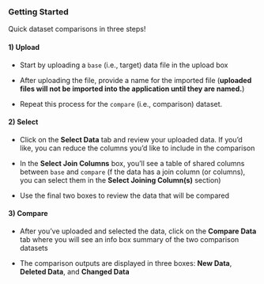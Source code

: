 ### Getting Started

Quick dataset comparisons in three steps!

#### 1) Upload

-   Start by uploading a `base` (i.e., target) data file in the upload
    box

-   After uploading the file, provide a name for the imported file
    (**uploaded files will not be imported into the application until
    they are named.**)

-   Repeat this process for the `compare` (i.e., comparison) dataset.

#### 2) Select

-   Click on the **Select Data** tab and review your uploaded data. If
    you’d like, you can reduce the columns you’d like to include in the
    comparison

-   In the **Select Join Columns** box, you’ll see a table of shared
    columns between `base` and `compare` (f the data has a join column
    (or columns), you can select them in the **Select Joining
    Column(s)** section)

-   Use the final two boxes to review the data that will be compared

#### 3) Compare

-   After you’ve uploaded and selected the data, click on the **Compare
    Data** tab where you will see an info box summary of the two
    comparison datasets

-   The comparison outputs are displayed in three boxes: **New Data**,
    **Deleted Data**, and **Changed Data**
